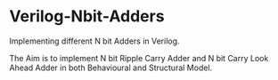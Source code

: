 # Verilog-Nbit-Adders
Implementing different N bit Adders in Verilog.

The Aim is to implement N bit Ripple Carry Adder and  N bit Carry Look Ahead Adder in both Behavioural and Structural Model.
